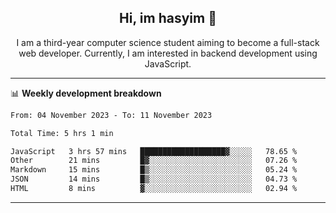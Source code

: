 <h2 align="center"> Hi, im hasyim 👋 </h2>

<p align="center"> I am a third-year computer science student aiming to become a full-stack web developer. Currently, I am interested in backend development using JavaScript. </p>

---

<!--
**hasyimashari/hasyimashari** is a ✨ _special_ ✨ repository because its `README.md` (this file) appears on your GitHub profile.

Here are some ideas to get you started:

- 🔭 I’m currently working on ...
- 🌱 I’m currently learning ...
- 👯 I’m looking to collaborate on ...
- 🤔 I’m looking for help with ...
- 💬 Ask me about ...
- 📫 How to reach me: ...
- 😄 Pronouns: ...
- ⚡ Fun fact: ...
-->

📊 **Weekly development breakdown**

<!--START_SECTION:waka-->

```txt
From: 04 November 2023 - To: 11 November 2023

Total Time: 5 hrs 1 min

JavaScript   3 hrs 57 mins   ███████████████████▓░░░░░   78.65 %
Other        21 mins         █▓░░░░░░░░░░░░░░░░░░░░░░░   07.26 %
Markdown     15 mins         █▒░░░░░░░░░░░░░░░░░░░░░░░   05.24 %
JSON         14 mins         █▒░░░░░░░░░░░░░░░░░░░░░░░   04.73 %
HTML         8 mins          ▓░░░░░░░░░░░░░░░░░░░░░░░░   02.94 %
```

<!--END_SECTION:waka-->

---
